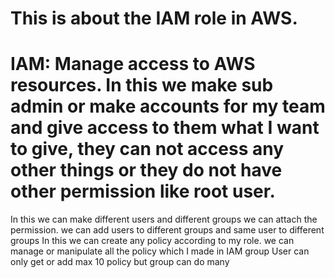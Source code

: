 # This is about the IAM role in AWS.
# IAM: Manage access to AWS resources. In this we make sub admin or make accounts for my team and give access to them what I want to give, they can not access any other things or they do not have other permission like root user.
In this we can make different users and different groups we can attach the permission. we can add users to different groups and same user to different groups
In this we can create any policy according to my role. we can manage or manipulate all the policy which I made in IAM group
User can only get or add max 10 policy but group can do many
